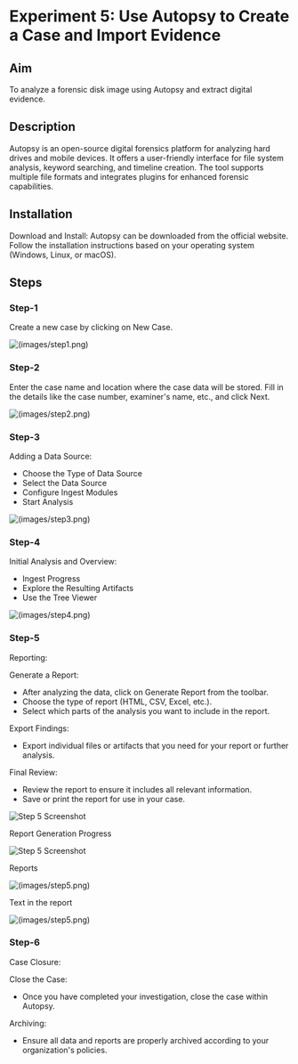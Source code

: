 # Experiment 5: Use Autopsy to Create a Case and Import Evidence

## Aim
To analyze a forensic disk image using Autopsy and extract digital evidence.

## Description
Autopsy is an open-source digital forensics platform for analyzing hard drives and mobile devices. It offers a user-friendly interface for file system analysis, keyword searching, and timeline creation. The tool supports multiple file formats and integrates plugins for enhanced forensic capabilities.

## Installation
Download and Install: Autopsy can be downloaded from the official website. Follow the installation instructions based on your operating system (Windows, Linux, or macOS).

## Steps

### Step-1
Create a new case by clicking on New Case.

![(images/step1.png)](https://github.com/Krishnabhargav08/DIGITAL-FORENSICS-LAB-EXERCISES/blob/972f703be7a3d1f082240d8c75b82fb83a26e45c/images/Ex-5%20im1.png)

### Step-2
Enter the case name and location where the case data will be stored. Fill in the details like the case number, examiner's name, etc., and click Next.

![(images/step2.png)](https://github.com/Krishnabhargav08/DIGITAL-FORENSICS-LAB-EXERCISES/blob/972f703be7a3d1f082240d8c75b82fb83a26e45c/images/Ex-5%20im2.png)

### Step-3
Adding a Data Source:

- Choose the Type of Data Source
- Select the Data Source
- Configure Ingest Modules
- Start Analysis

![(images/step3.png)](https://github.com/Krishnabhargav08/DIGITAL-FORENSICS-LAB-EXERCISES/blob/972f703be7a3d1f082240d8c75b82fb83a26e45c/images/Ex-5%20im3.png)

### Step-4
Initial Analysis and Overview:

- Ingest Progress
- Explore the Resulting Artifacts
- Use the Tree Viewer

![(images/step4.png)](https://github.com/Krishnabhargav08/DIGITAL-FORENSICS-LAB-EXERCISES/blob/972f703be7a3d1f082240d8c75b82fb83a26e45c/images/Ex-5%20im4.png)

### Step-5
Reporting:

Generate a Report:

- After analyzing the data, click on Generate Report from the toolbar.
- Choose the type of report (HTML, CSV, Excel, etc.).
- Select which parts of the analysis you want to include in the report.

Export Findings:

- Export individual files or artifacts that you need for your report or further analysis.

Final Review:

- Review the report to ensure it includes all relevant information.
- Save or print the report for use in your case.

![[Step 5 Screenshot](images/step5.png)](https://github.com/Krishnabhargav08/DIGITAL-FORENSICS-LAB-EXERCISES/blob/972f703be7a3d1f082240d8c75b82fb83a26e45c/images/Ex-5%20im5.png)

Report Generation Progress

![[Step 5 Screenshot](images/step5.png)](https://github.com/Krishnabhargav08/DIGITAL-FORENSICS-LAB-EXERCISES/blob/972f703be7a3d1f082240d8c75b82fb83a26e45c/images/Ex-5%20im6.png)

Reports

![(images/step5.png)](https://github.com/Krishnabhargav08/DIGITAL-FORENSICS-LAB-EXERCISES/blob/972f703be7a3d1f082240d8c75b82fb83a26e45c/images/Ex-5%20im7.png)

Text in the report

![(images/step5.png)](https://github.com/Krishnabhargav08/DIGITAL-FORENSICS-LAB-EXERCISES/blob/972f703be7a3d1f082240d8c75b82fb83a26e45c/images/Ex-5%20im8.png)

### Step-6
Case Closure:

Close the Case:

- Once you have completed your investigation, close the case within Autopsy.

Archiving:

- Ensure all data and reports are properly archived according to your organization's policies.

